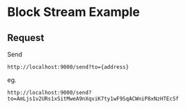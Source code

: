 # Block Stream Example

## Request

Send

```text
http://localhost:9000/send?to={address}
```

eg.

```text
http://localhost:9000/send?to=AmLjs1v2URs1xSitMweA9nXqviK7ty1wF9SqACWniP8xNzHTEcSf
```
